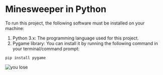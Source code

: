 # Minesweeper in Python

To run this project, the following software must be installed on your machine:
1. Python 3.x: The programming language used for this project.
2. Pygame library: You can install it by running the following command in your terminal/command prompt:
```
pip install pygame
```
![you lose](https://i.giphy.com/media/xXugqNXEHzPJiOUIQ0/giphy.webp)